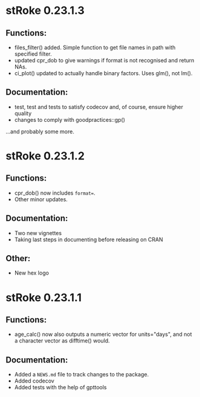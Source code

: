 # stRoke 0.23.1.3

## Functions:

* files_filter() added. Simple function to get file names in path with specified filter.
* updated cpr_dob to give warnings if format is not recognised and return NAs.
* ci_plot() updated to actually handle binary factors. Uses glm(), not lm().

## Documentation:

* test, test and tests to satisfy codecov and, of course, ensure higher quality
* changes to comply with goodpractices::gp()

...and probably some more.

# stRoke 0.23.1.2

## Functions:

* cpr_dob() now includes `format=`.
* Other minor updates.

## Documentation:

* Two new vignettes
* Taking last steps in documenting before releasing on CRAN

## Other:

* New hex logo

# stRoke 0.23.1.1

## Functions:

* age_calc() now also outputs a numeric vector for units="days", and not a character vector as difftime() would.

## Documentation:

* Added a `NEWS.md` file to track changes to the package.
* Added codecov
* Added tests with the help of gpttools
